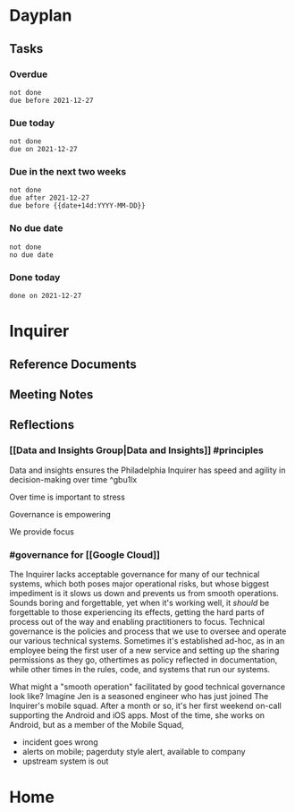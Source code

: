 # Dayplan
## Tasks
### Overdue
```tasks
not done
due before 2021-12-27
```

### Due today
```tasks
not done
due on 2021-12-27
```

### Due in the next two weeks
```tasks
not done
due after 2021-12-27
due before {{date+14d:YYYY-MM-DD}}
```

### No due date
```tasks
not done
no due date
```

### Done today
```tasks
done on 2021-12-27
```


# Inquirer

## Reference Documents

## Meeting Notes

## Reflections
### [[Data and Insights Group|Data and Insights]] #principles 
Data and insights ensures the Philadelphia Inquirer has speed and agility in decision-making over time ^gbu1lx

Over time is important to stress

Governance is empowering

We provide focus





### #governance for [[Google Cloud]]
The Inquirer lacks acceptable governance for many of our technical systems, which both poses major operational risks, but whose biggest impediment is it slows us down and prevents us from smooth operations. Sounds boring and forgettable, yet when it's working well, it *should* be forgettable to those experiencing its effects, getting the hard parts of process out of the way and enabling practitioners to focus. Technical governance is the policies and process that we use to oversee and operate our various technical systems. Sometimes it's established ad-hoc, as in an employee being the first user of a new service and setting up the sharing permissions as they go, othertimes as policy reflected in documentation, while other times in the rules, code, and systems that run our systems.

What might a "smooth operation" facilitated by good technical governance look like? Imagine Jen is a seasoned engineer who has just joined The Inquirer's mobile squad. After a month or so, it's her first weekend on-call supporting the Android and iOS apps. Most of the time, she works on Android, but as a member of the Mobile Squad, 
- incident goes wrong
- alerts on mobile; pagerduty style alert, available to company
- upstream system is out
# Home